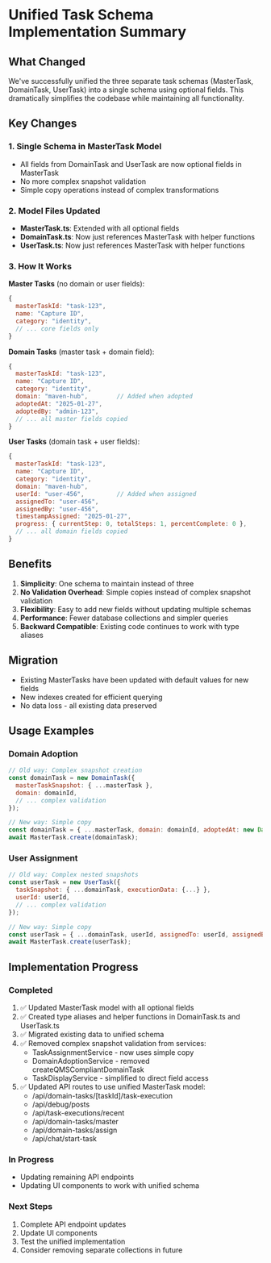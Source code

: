 # Unified Task Schema Implementation Summary

## What Changed

We've successfully unified the three separate task schemas (MasterTask, DomainTask, UserTask) into a single schema using optional fields. This dramatically simplifies the codebase while maintaining all functionality.

## Key Changes

### 1. Single Schema in MasterTask Model
- All fields from DomainTask and UserTask are now optional fields in MasterTask
- No more complex snapshot validation
- Simple copy operations instead of complex transformations

### 2. Model Files Updated
- **MasterTask.ts**: Extended with all optional fields
- **DomainTask.ts**: Now just references MasterTask with helper functions
- **UserTask.ts**: Now just references MasterTask with helper functions

### 3. How It Works

**Master Tasks** (no domain or user fields):
```javascript
{ 
  masterTaskId: "task-123",
  name: "Capture ID",
  category: "identity",
  // ... core fields only
}
```

**Domain Tasks** (master task + domain field):
```javascript
{ 
  masterTaskId: "task-123",
  name: "Capture ID",
  category: "identity",
  domain: "maven-hub",        // Added when adopted
  adoptedAt: "2025-01-27",
  adoptedBy: "admin-123",
  // ... all master fields copied
}
```

**User Tasks** (domain task + user fields):
```javascript
{ 
  masterTaskId: "task-123",
  name: "Capture ID", 
  category: "identity",
  domain: "maven-hub",
  userId: "user-456",         // Added when assigned
  assignedTo: "user-456",
  assignedBy: "user-456",
  timestampAssigned: "2025-01-27",
  progress: { currentStep: 0, totalSteps: 1, percentComplete: 0 },
  // ... all domain fields copied
}
```

## Benefits

1. **Simplicity**: One schema to maintain instead of three
2. **No Validation Overhead**: Simple copies instead of complex snapshot validation
3. **Flexibility**: Easy to add new fields without updating multiple schemas
4. **Performance**: Fewer database collections and simpler queries
5. **Backward Compatible**: Existing code continues to work with type aliases

## Migration

- Existing MasterTasks have been updated with default values for new fields
- New indexes created for efficient querying
- No data loss - all existing data preserved

## Usage Examples

### Domain Adoption
```javascript
// Old way: Complex snapshot creation
const domainTask = new DomainTask({
  masterTaskSnapshot: { ...masterTask },
  domain: domainId,
  // ... complex validation
});

// New way: Simple copy
const domainTask = { ...masterTask, domain: domainId, adoptedAt: new Date() };
await MasterTask.create(domainTask);
```

### User Assignment
```javascript
// Old way: Complex nested snapshots
const userTask = new UserTask({
  taskSnapshot: { ...domainTask, executionData: {...} },
  userId: userId,
  // ... complex validation
});

// New way: Simple copy
const userTask = { ...domainTask, userId, assignedTo: userId, assignedBy: userId };
await MasterTask.create(userTask);
```

## Implementation Progress

### Completed
1. ✅ Updated MasterTask model with all optional fields
2. ✅ Created type aliases and helper functions in DomainTask.ts and UserTask.ts
3. ✅ Migrated existing data to unified schema
4. ✅ Removed complex snapshot validation from services:
   - TaskAssignmentService - now uses simple copy
   - DomainAdoptionService - removed createQMSCompliantDomainTask
   - TaskDisplayService - simplified to direct field access
5. ✅ Updated API routes to use unified MasterTask model:
   - /api/domain-tasks/[taskId]/task-execution
   - /api/debug/posts
   - /api/task-executions/recent
   - /api/domain-tasks/master
   - /api/domain-tasks/assign
   - /api/chat/start-task

### In Progress
- Updating remaining API endpoints
- Updating UI components to work with unified schema

### Next Steps
1. Complete API endpoint updates
2. Update UI components
3. Test the unified implementation
4. Consider removing separate collections in future